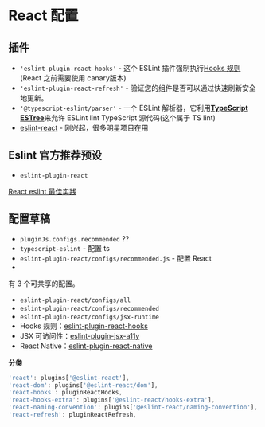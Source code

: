 # React 配置

## 插件

- `'eslint-plugin-react-hooks'` - 这个 ESLint 插件强制执行[Hooks 规则](https://react.dev/reference/rules/rules-of-hooks)(React 之前需要使用 canary版本)
- `'eslint-plugin-react-refresh'` -  验证您的组件是否可以通过快速刷新安全地更新。
- `'@typescript-eslint/parser'` - 一个 ESLint 解析器，它利用[**TypeScript ESTree**](https://github.com/typescript-eslint/typescript-eslint/tree/main/packages/typescript-estree)来允许 ESLint lint TypeScript 源代码(这个属于 TS lint)
- [eslint-react](https://github.com/Rel1cx/eslint-react) - 刚兴起，很多明星项目在用

## Eslint 官方推荐预设

- `eslint-plugin-react`

[React eslint 最佳实践](https://timjames.dev/blog/the-best-eslint-rules-for-react-projects-30i8)

## 配置草稿

- `pluginJs.configs.recommended` ??
- `typescript-eslint` - 配置 ts
- `eslint-plugin-react/configs/recommended.js` - 配置 React
- 

有 3 个可共享的配置。

- `eslint-plugin-react/configs/all`
- `eslint-plugin-react/configs/recommended`
- `eslint-plugin-react/configs/jsx-runtime`
- Hooks 规则：[eslint-plugin-react-hooks](https://github.com/facebook/react/tree/master/packages/eslint-plugin-react-hooks)
- JSX 可访问性：[eslint-plugin-jsx-a11y](https://github.com/jsx-eslint/eslint-plugin-jsx-a11y)
- React Native：[eslint-plugin-react-native](https://github.com/Intellicode/eslint-plugin-react-native)

**分类** 

```jsx
'react': plugins['@eslint-react'],
'react-dom': plugins['@eslint-react/dom'],
'react-hooks': pluginReactHooks,
'react-hooks-extra': plugins['@eslint-react/hooks-extra'],
'react-naming-convention': plugins['@eslint-react/naming-convention'],
'react-refresh': pluginReactRefresh,
```